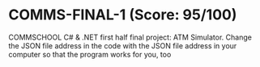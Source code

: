 # COMMS-FINAL-1 (Score: 95/100)
COMMSCHOOL C# & .NET first half final project: ATM Simulator.
Change the JSON file address in the code with the JSON file address in your computer so that the program works for you, too
